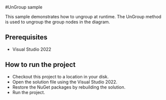 #UnGroup sample

This sample demonstrates how to ungroup at runtime. The UnGroup method is used to ungroup the group nodes in the diagram.

## Prerequisites

* Visual Studio 2022

## How to run the project

* Checkout this project to a location in your disk.
* Open the solution file using the Visual Studio 2022.
* Restore the NuGet packages by rebuilding the solution.
* Run the project.
